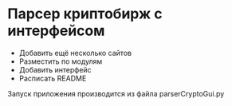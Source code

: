 # Парсер криптобирж с интерфейсом
- Добавить ещё несколько сайтов
- Разместить по модулям
- Добавить интерфейс
- Расписать README

Запуск приложения производится из файла parserCryptoGui.py
